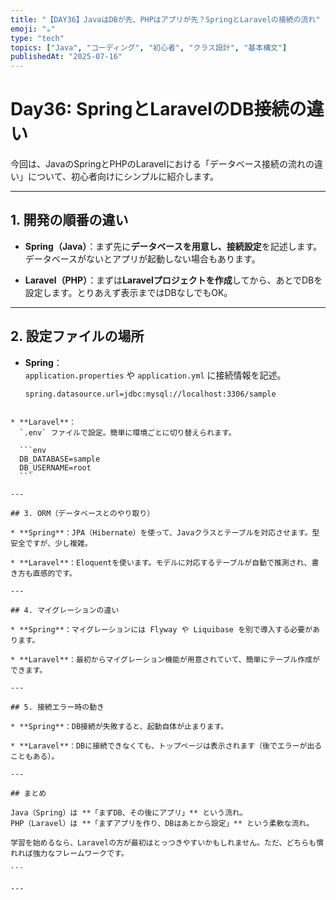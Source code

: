 ```yaml
---
title: "【DAY36】JavaはDBが先、PHPはアプリが先？SpringとLaravelの接続の流れ"
emoji: "☕"
type: "tech"
topics: ["Java", "コーディング", "初心者", "クラス設計", "基本構文"]
publishedAt: "2025-07-16"
---
```


# Day36: SpringとLaravelのDB接続の違い

今回は、JavaのSpringとPHPのLaravelにおける「データベース接続の流れの違い」について、初心者向けにシンプルに紹介します。

---

## 1. 開発の順番の違い

- **Spring（Java）**：まず先に**データベースを用意し、接続設定**を記述します。データベースがないとアプリが起動しない場合もあります。

- **Laravel（PHP）**：まずは**Laravelプロジェクトを作成**してから、あとでDBを設定します。とりあえず表示まではDBなしでもOK。

---

## 2. 設定ファイルの場所

- **Spring**：  
  `application.properties` や `application.yml` に接続情報を記述。

  ```properties
  spring.datasource.url=jdbc:mysql://localhost:3306/sample
````

* **Laravel**：
  `.env` ファイルで設定。簡単に環境ごとに切り替えられます。

  ```env
  DB_DATABASE=sample
  DB_USERNAME=root
  ```

---

## 3. ORM（データベースとのやり取り）

* **Spring**：JPA（Hibernate）を使って、Javaクラスとテーブルを対応させます。型安全ですが、少し複雑。

* **Laravel**：Eloquentを使います。モデルに対応するテーブルが自動で推測され、書き方も直感的です。

---

## 4. マイグレーションの違い

* **Spring**：マイグレーションには Flyway や Liquibase を別で導入する必要があります。

* **Laravel**：最初からマイグレーション機能が用意されていて、簡単にテーブル作成ができます。

---

## 5. 接続エラー時の動き

* **Spring**：DB接続が失敗すると、起動自体が止まります。

* **Laravel**：DBに接続できなくても、トップページは表示されます（後でエラーが出ることもある）。

---

## まとめ

Java（Spring）は **「まずDB、その後にアプリ」** という流れ。
PHP（Laravel）は **「まずアプリを作り、DBはあとから設定」** という柔軟な流れ。

学習を始めるなら、Laravelの方が最初はとっつきやすいかもしれません。ただ、どちらも慣れれば強力なフレームワークです。

```

---